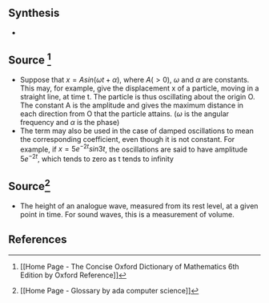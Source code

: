 ## Synthesis
- 
## Source [^1]
- Suppose that $x = A sin(\omega t + \alpha)$, where $A (> 0)$, $\omega$ and $\alpha$ are constants. This may, for example, give the displacement x of a particle, moving in a straight line, at time t. The particle is thus oscillating about the origin O. The constant A is the amplitude and gives the maximum distance in each direction from O that the particle attains. ($\omega$ is the angular frequency and $\alpha$ is the phase)
- The term may also be used in the case of damped oscillations to mean the corresponding coefficient, even though it is not constant. For example, if $x = 5e^{-2t} sin3t$, the oscillations are said to have amplitude $5e^{-2t}$, which tends to zero as t tends to infinity
## Source[^2]
- The height of an analogue wave, measured from its rest level, at a given point in time. For sound waves, this is a measurement of volume.
## References

[^1]: [[Home Page - The Concise Oxford Dictionary of Mathematics 6th Edition by Oxford Reference]]
[^2]: [[Home Page - Glossary by ada computer science]]